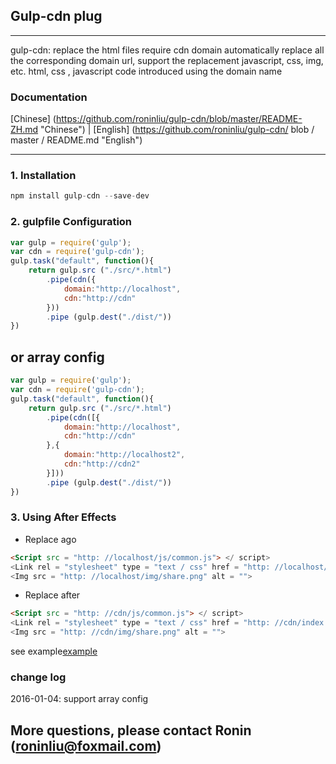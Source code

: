 ## Gulp-cdn plug

------

gulp-cdn: replace the html files require cdn domain automatically replace all the corresponding domain url, support the replacement javascript, css, img, etc. html, css , javascript code introduced using the domain name

### Documentation
[Chinese] (https://github.com/roninliu/gulp-cdn/blob/master/README-ZH.md "Chinese") | [English] (https://github.com/roninliu/gulp-cdn/ blob / master / README.md "English")


------

### 1. Installation

```Javascript
npm install gulp-cdn --save-dev
```

### 2. gulpfile Configuration

```Javascript
var gulp = require('gulp');
var cdn = require('gulp-cdn');
gulp.task("default", function(){
	return gulp.src ("./src/*.html")
		.pipe(cdn({
			domain:"http://localhost",
			cdn:"http://cdn"
		}))
		.pipe (gulp.dest("./dist/"))
})
```
or array config
---
```Javascript
var gulp = require('gulp');
var cdn = require('gulp-cdn');
gulp.task("default", function(){
	return gulp.src ("./src/*.html")
		.pipe(cdn([{
			domain:"http://localhost",
			cdn:"http://cdn"
		},{
			domain:"http://localhost2",
			cdn:"http://cdn2"
		}]))
		.pipe (gulp.dest("./dist/"))
})
```

### 3. Using After Effects
- Replace ago
```Html
<Script src = "http: //localhost/js/common.js"> </ script>
<Link rel = "stylesheet" type = "text / css" href = "http: //localhost/index.css">
<Img src = "http: //localhost/img/share.png" alt = "">
```

- Replace after
```Html
<Script src = "http: //cdn/js/common.js"> </ script>
<Link rel = "stylesheet" type = "text / css" href = "http: //cdn/index.css">
<Img src = "http: //cdn/img/share.png" alt = "">
```

see example[example](https://github.com/roninliu/gulp-cdn/tree/master/example "example")

### change log
2016-01-04: support array config 

## More questions, please contact Ronin (roninliu@foxmail.com)